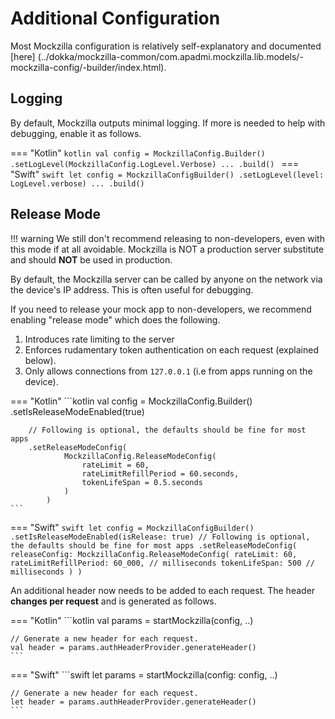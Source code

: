 
# Additional Configuration

Most Mockzilla configuration is relatively self-explanatory and documented [here]
(../dokka/mockzilla-common/com.apadmi.mockzilla.lib.models/-mockzilla-config/-builder/index.html).

## Logging

By default, Mockzilla outputs minimal logging. If more is needed to help with debugging, enable it as follows.

=== "Kotlin"
    ```kotlin
    val config = MockzillaConfig.Builder()
        .setLogLevel(MockzillaConfig.LogLevel.Verbose)
        ...
        .build()
    ```
=== "Swift"
    ```swift
    let config = MockzillaConfigBuilder()
        .setLogLevel(level: LogLevel.verbose)
        ...
        .build()
    ```

## Release Mode

!!! warning
    We still don't recommend releasing to non-developers, even with this mode if at all avoidable.
    Mockzilla is NOT a production server substitute and should **NOT** be used in production.


By default, the Mockzilla server can be called by anyone on the network via the device's IP address. This is often useful for debugging.

If you need to release your mock app to non-developers, we recommend enabling "release mode" which does the following.

1. Introduces rate limiting to the server
2. Enforces rudamentary token authentication on each request (explained below).
3. Only allows connections from `127.0.0.1` (i.e from apps running on the device).


=== "Kotlin"
    ```kotlin
    val config = MockzillaConfig.Builder()
        .setIsReleaseModeEnabled(true)
        
        // Following is optional, the defaults should be fine for most apps
        .setReleaseModeConfig(
                MockzillaConfig.ReleaseModeConfig(
                    rateLimit = 60,
                    rateLimitRefillPeriod = 60.seconds,
                    tokenLifeSpan = 0.5.seconds
                )
            )
    ```
=== "Swift"
    ```swift
    let config = MockzillaConfigBuilder()
        .setIsReleaseModeEnabled(isRelease: true)
         // Following is optional, the defaults should be fine for most apps
        .setReleaseModeConfig(
            releaseConfig: MockzillaConfig.ReleaseModeConfig(
                rateLimit: 60,
                rateLimitRefillPeriod: 60_000, // milliseconds
                tokenLifeSpan: 500 // milliseconds
            )
        )
    ```

An additional header now needs to be added to each request. The header **changes per request** and is generated as follows.

=== "Kotlin"
    ```kotlin
    val params = startMockzilla(config, ..)

    // Generate a new header for each request.
    val header = params.authHeaderProvider.generateHeader()
    ```
=== "Swift"
    ```swift
    let params = startMockzilla(config: config, ..)

    // Generate a new header for each request.
    let header = params.authHeaderProvider.generateHeader()
    ```